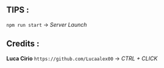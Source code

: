 ## TIPS :

`npm run start`  -> *Server Launch*


## Credits : 
**Luca Cirio**
` https://github.com/Lucaalex00 ` -> *CTRL + CLICK*